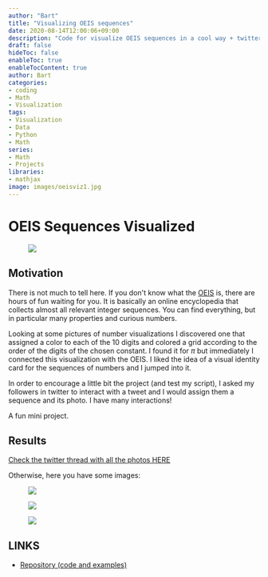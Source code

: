 ```yaml
---
author: "Bart"
title: "Visualizing OEIS sequences"
date: 2020-08-14T12:00:06+09:00
description: "Code for visualize OEIS sequences in a cool way + twitter interactions"
draft: false
hideToc: false
enableToc: true
enableTocContent: true
author: Bart
categories:
- coding
- Math
- Visualization
tags: 
- Visualization
- Data
- Python
- Math
series:
- Math
- Projects
libraries:
- mathjax
image: images/oeisviz1.jpg
---
```

# OEIS Sequences Visualized

<figure>
  <img src="/images/oeisviz1.jpg"  />
</figure>


## Motivation
There is not much to tell here. If you don't know what the [OEIS](https://oeis.org/) is, there are hours of fun waiting for you. It is basically an online encyclopedia that collects almost all relevant integer sequences. You can find everything, but in particular many properties and curious numbers. 

Looking at some pictures of number visualizations I discovered one that assigned a color to each of the 10 digits and colored a grid according to the order of the digits of the chosen constant. I found it for $\pi$ but immediately I connected this visualization with the OEIS. I liked the idea of a visual identity card for the sequences of numbers and I jumped into it. 

In order to encourage a little bit the project (and test my script), I asked my followers in twitter to interact with a tweet and I would assign them a sequence and its photo. I have many interactions! 

A fun mini project.


## Results

[Check the twitter thread with all the photos HERE](https://twitter.com/bortizmath/status/1294273650493972481)

Otherwise, here you have some images: 
<figure>
  <img src="/images/oeisviz1.jpg"  />
</figure>

<figure>
  <img src="/images/o.jpg"  />
</figure>

<figure>
  <img src="/images/4.jpg"  />
</figure>

## LINKS

- [Repository (code and examples)](https://github.com/thebooort/digit_viz/blob/master/plot_number_digits.py)
